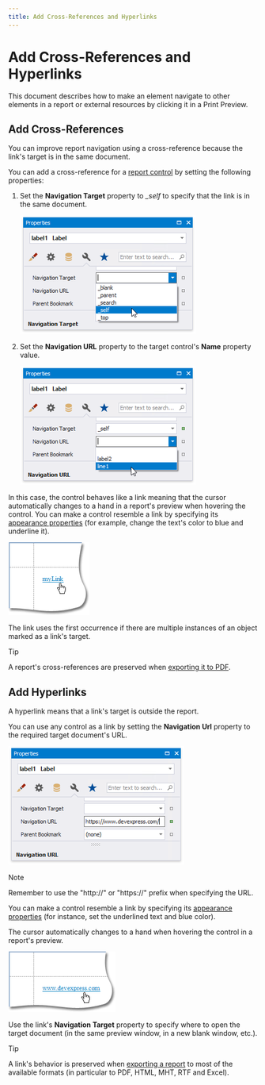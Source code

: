```yaml
---
title: Add Cross-References and Hyperlinks
---
```

# Add Cross-References and Hyperlinks

This document describes how to make an element navigate to other elements in a report or external resources by clicking it in a Print Preview.

## <a name="cross"></a>Add Cross-References
You can improve report navigation using a cross-reference because the link's target is in the same document.



You can add a cross-reference for a [report control](../use-report-elements.md) by setting the following properties:

1. Set the **Navigation Target** property to *&#0095;self* to specify that the link is in the same document.

    ![eurd-win-crossreferences_set-target](../../../../images/eurd-win-crossreferences_set-target.png)

2. Set the **Navigation URL** property to the target control's **Name** property value.

    ![eurd-win-crossreferences_set-url](../../../../images/eurd-win-crossreferences_set-url.png)

In this case, the control behaves like a link meaning that the cursor automatically changes to a hand in a report's preview when hovering the control. You can make a control resemble a link by specifying its  [appearance properties](../customize-appearance/appearance-properties.md) (for example, change the text's color to blue and underline it).

![eurd-win-crossreferences_result](../../../../images/eurd-win-crossreferences_result.png)

The link uses the first occurrence if there are multiple instances of an object marked as a link's target.

> [!TIP]
> A report's cross-references are preserved when [exporting it to PDF](../preview-print-and-export-reports.md).

## <a name="hyper"></a>Add Hyperlinks
A hyperlink means that a link's target is outside the report.

You can use any control as a link by setting the **Navigation Url** property to the required target document's URL.

![eurd-win-hiperlinks-set-url](../../../../images/eurd-win-hiperlinks-set-url.png)

> [!NOTE]
> Remember to use the "http://" or "https://" prefix when specifying the URL.

You can make a control resemble a link by specifying its  [appearance properties](../customize-appearance/appearance-properties.md) (for instance, set the underlined text and blue color).

The cursor automatically changes to a hand when hovering the control in a report's preview.

![eurd-win-hiperlinks-result](../../../../images/eurd-win-hiperlinks-result.png)

Use the link's **Navigation Target** property to specify where to open the target document (in the same preview window, in a new blank window, etc.).

> [!TIP]
> A link's behavior is preserved when [exporting a report](../preview-print-and-export-reports.md) to most of the available formats (in particular to PDF, HTML, MHT, RTF and Excel).